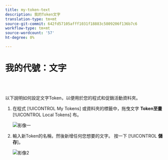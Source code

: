 ```yaml
---
title: my-token-text
description: 我的Token文字
translation-type: tm+mt
source-git-commit: 642fd57105afff1031f18883c5809206f136b7c6
workflow-type: tm+mt
source-wordcount: '57'
ht-degree: 0%

---
```



# 我的代號：文字

<br> 

以下說明如何設定文字Token，以便用於您的程式和促銷活動資料夾。

1. 在程式 [!UICONTROL My Tokens] 或資料夾的標籤中，拖曳文字 **Token至畫**[!UICONTROL Local Tokens] 布。

   ![影像一](/help/sky/assets/my-tokens/my-token-text/my-token-text-1.png)

1. 輸入新Token的名稱，然後新增任何您想要的文字。 按一下 [!UICONTROL **儲存**]。

   ![影像2](/help/sky/assets/my-tokens/my-token-text/my-token-text-2.png)
